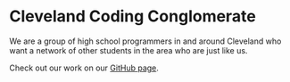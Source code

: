 # Cleveland Coding Conglomerate

We are a group of high school programmers in and around Cleveland who want a network of other students in the area who are just like us.

Check out our work on our [GitHub page](https://github.com/clevelandcodingconglomerate).

